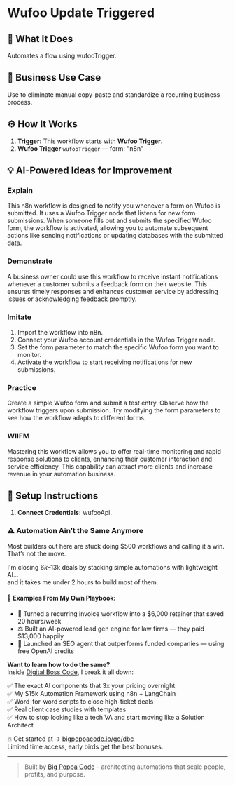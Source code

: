 # Wufoo Update Triggered
## 🚀 What It Does
Automates a flow using wufooTrigger.

## 💼 Business Use Case
Use to eliminate manual copy-paste and standardize a recurring business process.

## ⚙️ How It Works
1. **Trigger:** This workflow starts with **Wufoo Trigger**.
2. **Wufoo Trigger** `wufooTrigger` — form: "n8n"

## 💡 AI-Powered Ideas for Improvement
### Explain
This n8n workflow is designed to notify you whenever a form on Wufoo is submitted. It uses a Wufoo Trigger node that listens for new form submissions. When someone fills out and submits the specified Wufoo form, the workflow is activated, allowing you to automate subsequent actions like sending notifications or updating databases with the submitted data.

### Demonstrate
A business owner could use this workflow to receive instant notifications whenever a customer submits a feedback form on their website. This ensures timely responses and enhances customer service by addressing issues or acknowledging feedback promptly.

### Imitate
1. Import the workflow into n8n.
2. Connect your Wufoo account credentials in the Wufoo Trigger node.
3. Set the form parameter to match the specific Wufoo form you want to monitor.
4. Activate the workflow to start receiving notifications for new submissions.

### Practice
Create a simple Wufoo form and submit a test entry. Observe how the workflow triggers upon submission. Try modifying the form parameters to see how the workflow adapts to different forms.

### WIIFM
Mastering this workflow allows you to offer real-time monitoring and rapid response solutions to clients, enhancing their customer interaction and service efficiency. This capability can attract more clients and increase revenue in your automation business.

## 🔧 Setup Instructions
1. **Connect Credentials:** wufooApi.

### ⚠️ Automation Ain’t the Same Anymore

Most builders out here are stuck doing $500 workflows and calling it a win.  
That’s not the move.  

I'm closing $6k–$13k deals by stacking simple automations with lightweight AI...  
and it takes me under 2 hours to build most of them.

#### 🧠 Examples From My Own Playbook:
- 🔁 Turned a recurring invoice workflow into a $6,000 retainer that saved 20 hours/week  
- ⚖️ Built an AI-powered lead gen engine for law firms — they paid $13,000 happily  
- 🚀 Launched an SEO agent that outperforms funded companies — using free OpenAI credits  

**Want to learn how to do the same?**  
Inside [Digital Boss Code](https://bigpoppacode.io/go/dbc), I break it all down:

✅ The exact AI components that 3x your pricing overnight  
✅ My $15k Automation Framework using n8n + LangChain  
✅ Word-for-word scripts to close high-ticket deals  
✅ Real client case studies with templates  
✅ How to stop looking like a tech VA and start moving like a Solution Architect  

🔥 Get started at → [bigpoppacode.io/go/dbc](https://bigpoppacode.io/go/dbc)  
Limited time access, early birds get the best bonuses.

---
> Built by [Big Poppa Code](https://bigpoppacode.io) – architecting automations that scale people, profits, and purpose.
